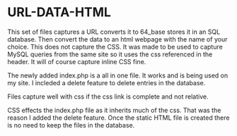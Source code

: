# URL-DATA-HTML
This set of files captures a URL converts it to 64_base stores it in an SQL database. Then convert the data to an html webpage with the name of your choice. This does not capture the CSS. It was made to be used to capture MySQL queries from the  same site so it uses the css referenced in the header. It will of course capture inline CSS fine.


The newly added index.php is a all in one file. It works and is being used on my site. I incleded a delete feature to delete entries in the database.

Files capture well with css if the css link is complete and not relative.

CSS effects the index.php file as it inherits much of the css. That was the reason I added the delete feature. Once the static HTML file is created there is no need to keep the files in the database.
